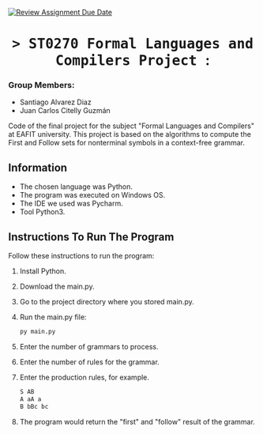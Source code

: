 [![Review Assignment Due Date](https://classroom.github.com/assets/deadline-readme-button-24ddc0f5d75046c5622901739e7c5dd533143b0c8e959d652212380cedb1ea36.svg)](https://classroom.github.com/a/kw1YU2tQ)

<h1 align="center">
    <tt>> ST0270 Formal Languages and Compilers
Project </tt>:
</h1>

### Group Members: 
- Santiago Alvarez Diaz
- Juan Carlos Citelly Guzmán

Code of the final project for the subject "Formal Languages and Compilers" at EAFIT university. This project is based on the algorithms to compute the First and Follow sets for nonterminal symbols in a context-free grammar.  

## Information
- The chosen language was Python.
- The program was executed on Windows OS.
- The IDE we used was Pycharm.
- Tool Python3.

## Instructions To Run The Program

Follow these instructions to run the program:

1. Install Python.

2. Download the main.py.

2. Go to the project directory where you stored main.py.

3. Run the main.py file:
    ```bash
    py main.py
    
    ```
4. Enter the number of grammars to process.

5. Enter the number of rules for the grammar.

6. Enter the production rules, for example.
     ```bash
    S AB
    A aA a
    B bBc bc
    ```
7. The program would return the "first" and "follow" result of the grammar.
